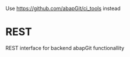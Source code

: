 Use https://github.com/abapGit/ci_tools instead

# REST
REST interface for backend abapGit functionallity
